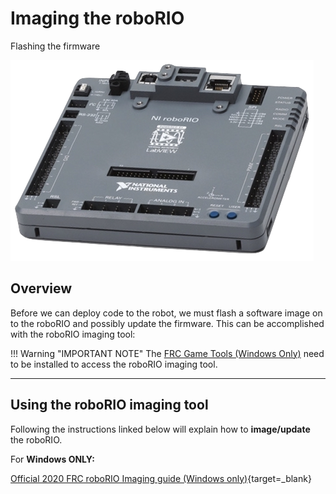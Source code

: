 # Imaging the roboRIO

Flashing the firmware

![roboRIO](../assets/images/roboRIO/roboRio.png)

## Overview

Before we can deploy code to the robot, we must flash a software image on to the roboRIO and possibly update the firmware. This can be accomplished with the roboRIO imaging tool:

!!! Warning "IMPORTANT NOTE"
	The [FRC Game Tools (Windows Only)](imaging_roboRIO.md#installing-the-frc-game-tools) need to be installed to access the roboRIO imaging tool.
***

## Using the roboRIO imaging tool

Following the instructions linked below will explain how to **image/update** the roboRIO.

For **Windows ONLY:**

[Official 2020 FRC roboRIO Imaging guide (Windows only)](https://docs.wpilib.org/en/stable/docs/getting-started/getting-started-frc-control-system/imaging-your-roborio.html){target=_blank}
